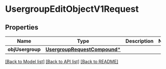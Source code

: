 # UsergroupEditObjectV1Request

## Properties
Name | Type | Description | Notes
------------ | ------------- | ------------- | -------------
**objUsergroup** | [**UsergroupRequestCompound***](UsergroupRequestCompound.md) |  | 

[[Back to Model list]](../README.md#documentation-for-models) [[Back to API list]](../README.md#documentation-for-api-endpoints) [[Back to README]](../README.md)



